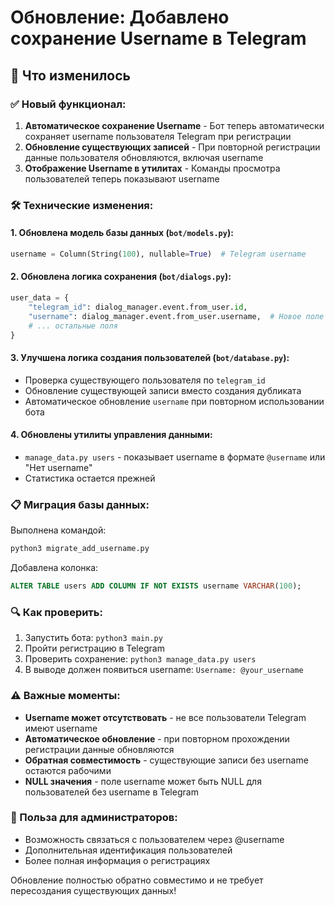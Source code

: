 # Обновление: Добавлено сохранение Username в Telegram

## 🔄 Что изменилось

### ✅ Новый функционал:
1. **Автоматическое сохранение Username** - Бот теперь автоматически сохраняет username пользователя Telegram при регистрации
2. **Обновление существующих записей** - При повторной регистрации данные пользователя обновляются, включая username
3. **Отображение Username в утилитах** - Команды просмотра пользователей теперь показывают username

### 🛠 Технические изменения:

#### 1. Обновлена модель базы данных (`bot/models.py`):
```python
username = Column(String(100), nullable=True)  # Telegram username
```

#### 2. Обновлена логика сохранения (`bot/dialogs.py`):
```python
user_data = {
    "telegram_id": dialog_manager.event.from_user.id,
    "username": dialog_manager.event.from_user.username,  # Новое поле
    # ... остальные поля
}
```

#### 3. Улучшена логика создания пользователей (`bot/database.py`):
- Проверка существующего пользователя по `telegram_id`
- Обновление существующей записи вместо создания дубликата
- Автоматическое обновление `username` при повторном использовании бота

#### 4. Обновлены утилиты управления данными:
- `manage_data.py users` - показывает username в формате `@username` или "Нет username"
- Статистика остается прежней

### 📋 Миграция базы данных:
Выполнена командой:
```bash
python3 migrate_add_username.py
```

Добавлена колонка:
```sql
ALTER TABLE users ADD COLUMN IF NOT EXISTS username VARCHAR(100);
```

### 🔍 Как проверить:
1. Запустить бота: `python3 main.py`
2. Пройти регистрацию в Telegram
3. Проверить сохранение: `python3 manage_data.py users`
4. В выводе должен появиться username: `Username: @your_username`

### ⚠️ Важные моменты:
- **Username может отсутствовать** - не все пользователи Telegram имеют username
- **Автоматическое обновление** - при повторном прохождении регистрации данные обновляются
- **Обратная совместимость** - существующие записи без username остаются рабочими
- **NULL значения** - поле username может быть NULL для пользователей без username в Telegram

### 🎯 Польза для администраторов:
- Возможность связаться с пользователем через @username
- Дополнительная идентификация пользователей  
- Более полная информация о регистрациях

Обновление полностью обратно совместимо и не требует пересоздания существующих данных!